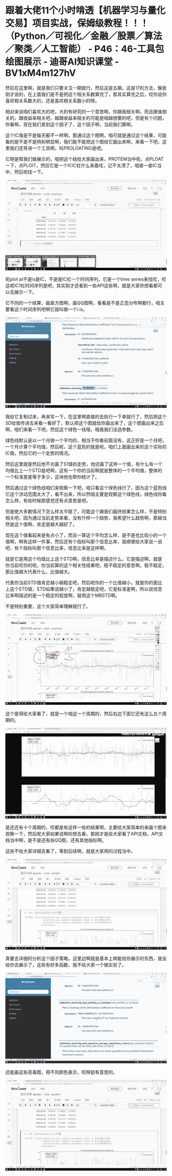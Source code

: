 # 跟着大佬11个小时啃透【机器学习与量化交易】项目实战，保姆级教程！！！（Python／可视化／金融／股票／算法／聚类／人工智能） - P46：46-工具包绘图展示 - 迪哥AI知识课堂 - BV1xM4m127hV

然后在这里啊，就是我们只要关注一期就行，然后这是五期，这是17的方法，像我刚才说的，在上面我们是不是把这个相关系数算完了，那其实算完之后，哎你说你喜欢相关系数大的，还是喜欢相关系数小的呀。

相对来说咱们喜欢大的吧，大的有研究的一个意思啊，你跟我相关啊，而且跟谁相关的，跟收益率相关吧，越跟收益率相关的可能是咱越想要的吧，但是有个问题，你看啊，现在我们拿到这个因子了，这个因子啊，当前我们算啊。

这个IC值是不是每天都不一样啊，那通过这个图啊，咱可就是通过这个结果，可能看的是不是不是特别明显啊，我们能不能把这个图给它画出来啊，来看一下吧，这里我们还导进一个工具啊，叫PROLOATING是吧。

它呀是帮我们做展示的，咱把这个结给大家画出来，PROTEM当中呃，点PLOAT一下，点PLOIT，然后它是一个ICIC杠什么来着哇，记不太清了，咱查一查IC当中，然后呃找一下。



![](img/35f3ccacb4a00275df88b26e0726415f_1.png)

呃plot at不是is是IC，不是是IC杠一个时间序列，它是一个time series来找哎，哎这呢IC1杠时间序列是吧，其实刚才还看到一些API这些啊，就是大家你想看都可以去展示一下。

它不同的一个结果，画直方图啊，画QQ图啊，看看是不是正态分布啊都行，咱主要看这个时间序列吧啊它就叫做一个i is。



![](img/35f3ccacb4a00275df88b26e0726415f_3.png)

我给它复制过来，再来写一下，在这里啊直接的去执行一下单就行了，然后把这个SD给我传进去来看一看好了，默认把这个图就给你画出来了，这个图画出来之后啊，咱们来看一下吧，然后这个绿色一线哦，哦我我们没选参数。

绿色线默认是以一个月做一个平均的，相当于你看前面没有，这正好是一个月吧，一个月计算个平均值，然后呢，这个蓝色的就是呃，咱们上面画出来的这个实际的IC值，然后它的一个走势的情况。

然后这里就是然后他不光画了S1值的走势，他还画了这样一个值，有什么有一个均值比上一个STD是吧啊，这有一个你的当前啊就是整体的一个平均值，整体的一个标准差是等于多少，这块他也帮你统计了。

然后通过这个绿色线咱们来观察一下吧，咱只看这个绿色线行了，因为这个蓝色线它这个浮动范围太大了，看不出来，所以然咱主要是观察这个绿色线，绿色线你看怎么样，有些时候那感觉还有点意思是吧。

但是绝大多数情况下怎么样太平稳了，可能这个跟我们最终结果怎么样，不是特别相关吧，因为通过当前走势来看，没有什样一个趋势，我希望什么趋势啊，那越当然是这个值啊，肯定是越大越好了。

现在这个值看起来是有点小了，而且一算这个平均怎么样，是不是也比较小的一个值啊，啊有这样一件事，然后还有个指标叫那个信息比率，我顺便给大家说一说吧，有个指标叫那个信息比率，信息比率是这样啊。

就是它是用这个均值比上这个STD啊，信息比率是描述什么，它是描述啊，就是你当前哎你的呃，你当前算的这个相关性结果吧，稳不稳定的意思啊，稳不稳定，那比值越大代表什么，比值越大。

代表你当前STD值肯定越小越稳定吧，然后呢你的一个比值越小，就是你的面比上这个STD值，STD如果说越小了，肯定越稳定吧，它是标准差啊，所以说信息比率啊描述的是一个稳定的程度啊，就用这个MBSTD啊。

不是特别重要，这个大家简单理解就行了。

![](img/35f3ccacb4a00275df88b26e0726415f_5.png)

这个是得给大家看了，就是一个咱这一个周期的，然后右边下面它还有这么五个周期的。

![](img/35f3ccacb4a00275df88b26e0726415f_7.png)

是还还有十个周期的，哎都是有这样一些的结果啊，主要给大家简单的来画个图来观察一下，然后呢大家如果说啊你想去看，那刚才是给大家看了API文档，API文档当中啊，是不是还有些QQ图，还有其他指标啊。

这些不给大家详细去看了，等到后续啊，就是大家用的过程当中。

![](img/35f3ccacb4a00275df88b26e0726415f_9.png)

真要去详细的分析这个因子策略，这里边啊就是基本上啊能给你展示的东西，就全给你去展示了，这些有好多函数，我不给大家一个做实验了。



![](img/35f3ccacb4a00275df88b26e0726415f_11.png)

还能画这些恶毒图，用不同颜色表示，哎呀挺有意思的。

![](img/35f3ccacb4a00275df88b26e0726415f_13.png)